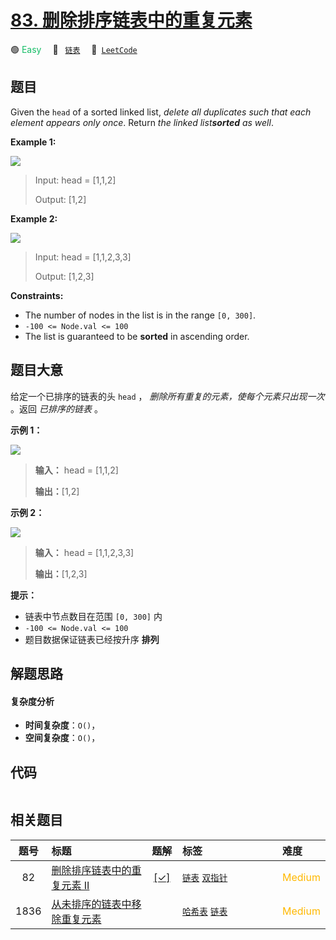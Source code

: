 # [83. 删除排序链表中的重复元素](https://leetcode.com/problems/remove-duplicates-from-sorted-list)

🟢 <font color=#15bd66>Easy</font>&emsp; 🔖&ensp; [`链表`](/tag/linked-list.md)&emsp; 🔗&ensp;[`LeetCode`](https://leetcode.com/problems/remove-duplicates-from-sorted-list)

## 题目

Given the `head` of a sorted linked list, _delete all duplicates such that
each element appears only once_. Return _the linked list**sorted** as well_.



**Example 1:**

![](https://assets.leetcode.com/uploads/2021/01/04/list1.jpg)

> Input: head = [1,1,2]
> 
> Output: [1,2]

**Example 2:**

![](https://assets.leetcode.com/uploads/2021/01/04/list2.jpg)

> Input: head = [1,1,2,3,3]
> 
> Output: [1,2,3]

**Constraints:**

  * The number of nodes in the list is in the range `[0, 300]`.
  * `-100 <= Node.val <= 100`
  * The list is guaranteed to be **sorted** in ascending order.


## 题目大意

给定一个已排序的链表的头 `head` ， _删除所有重复的元素，使每个元素只出现一次_  。返回 _已排序的链表_  。



**示例 1：**

![](https://assets.leetcode.com/uploads/2021/01/04/list1.jpg)

> 
> 
> 
> 
> 
> **输入：** head = [1,1,2]
> 
> **输出：**[1,2]
> 
> 

**示例 2：**

![](https://assets.leetcode.com/uploads/2021/01/04/list2.jpg)

> 
> 
> 
> 
> 
> **输入：** head = [1,1,2,3,3]
> 
> **输出：**[1,2,3]
> 
> 



**提示：**

  * 链表中节点数目在范围 `[0, 300]` 内
  * `-100 <= Node.val <= 100`
  * 题目数据保证链表已经按升序 **排列**


## 解题思路

#### 复杂度分析

- **时间复杂度**：`O()`，
- **空间复杂度**：`O()`，

## 代码

```javascript

```

## 相关题目

<!-- prettier-ignore -->
| 题号 | 标题 | 题解 | 标签 | 难度 |
| :------: | :------ | :------: | :------ | :------ |
| 82 | [删除排序链表中的重复元素 II](https://leetcode.com/problems/remove-duplicates-from-sorted-list-ii) | [[✓]](/problem/0082.md) |  [`链表`](/tag/linked-list.md) [`双指针`](/tag/two-pointers.md) | <font color=#ffb800>Medium</font> |
| 1836 | [从未排序的链表中移除重复元素](https://leetcode.com/problems/remove-duplicates-from-an-unsorted-linked-list) |  |  [`哈希表`](/tag/hash-table.md) [`链表`](/tag/linked-list.md) | <font color=#ffb800>Medium</font> |

<style>
.blue {
    background-color: #096dd9;
    padding: 0.25rem 0.5rem;
    margin: 0;
    font-size: 0.85em;
    border-radius: 3px;
    color: white;
    font-weight: 500;
}
table th:first-of-type { width: 10%; }
table th:nth-of-type(2) { width: 35%; }
table th:nth-of-type(3) { width: 10%; }
table th:nth-of-type(4) { width: 35%; }
table th:nth-of-type(5) { width: 10%; }
</style>
